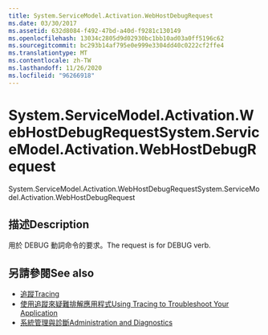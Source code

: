 ```yaml
---
title: System.ServiceModel.Activation.WebHostDebugRequest
ms.date: 03/30/2017
ms.assetid: 632d8084-f492-47bd-a40d-f9281c130149
ms.openlocfilehash: 13034c2805d9d02930bc1bb10ad03a0ff5196c62
ms.sourcegitcommit: bc293b14af795e0e999e3304dd40c0222cf2ffe4
ms.translationtype: MT
ms.contentlocale: zh-TW
ms.lasthandoff: 11/26/2020
ms.locfileid: "96266918"
---
```

# <a name="systemservicemodelactivationwebhostdebugrequest"></a><span data-ttu-id="d7b2c-102">System.ServiceModel.Activation.WebHostDebugRequest</span><span class="sxs-lookup"><span data-stu-id="d7b2c-102">System.ServiceModel.Activation.WebHostDebugRequest</span></span>

<span data-ttu-id="d7b2c-103">System.ServiceModel.Activation.WebHostDebugRequest</span><span class="sxs-lookup"><span data-stu-id="d7b2c-103">System.ServiceModel.Activation.WebHostDebugRequest</span></span>  
  
## <a name="description"></a><span data-ttu-id="d7b2c-104">描述</span><span class="sxs-lookup"><span data-stu-id="d7b2c-104">Description</span></span>  

 <span data-ttu-id="d7b2c-105">用於 DEBUG 動詞命令的要求。</span><span class="sxs-lookup"><span data-stu-id="d7b2c-105">The request is for DEBUG verb.</span></span>  
  
## <a name="see-also"></a><span data-ttu-id="d7b2c-106">另請參閱</span><span class="sxs-lookup"><span data-stu-id="d7b2c-106">See also</span></span>

- [<span data-ttu-id="d7b2c-107">追蹤</span><span class="sxs-lookup"><span data-stu-id="d7b2c-107">Tracing</span></span>](index.md)
- [<span data-ttu-id="d7b2c-108">使用追蹤來疑難排解應用程式</span><span class="sxs-lookup"><span data-stu-id="d7b2c-108">Using Tracing to Troubleshoot Your Application</span></span>](using-tracing-to-troubleshoot-your-application.md)
- [<span data-ttu-id="d7b2c-109">系統管理與診斷</span><span class="sxs-lookup"><span data-stu-id="d7b2c-109">Administration and Diagnostics</span></span>](../index.md)

